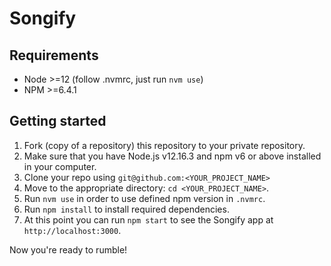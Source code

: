# Songify

## Requirements
* Node >=12 (follow .nvmrc, just run `nvm use`)
* NPM >=6.4.1

## Getting started

1.  Fork (copy of a repository) this repository to your private repository.
1.  Make sure that you have Node.js v12.16.3 and npm v6 or above installed in your computer.
2.  Clone your repo using `git@github.com:<YOUR_PROJECT_NAME>`
3.  Move to the appropriate directory: `cd <YOUR_PROJECT_NAME>`.<br />
4.  Run `nvm use` in order to use defined npm version in `.nvmrc`.<br />
5.  Run `npm install` to install required dependencies.
6.  At this point you can run `npm start` to see the Songify app at `http://localhost:3000`.

Now you're ready to rumble!
